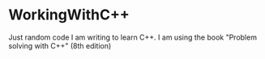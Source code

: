 # WorkingWithC++
Just random code I am writing to learn C++. I am using the book "Problem solving with C++" (8th edition)
